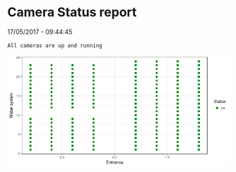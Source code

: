 Camera Status report
================
17/05/2017 - 09:44:45

    All cameras are up and running

![](camreport_files/figure-markdown_github/unnamed-chunk-2-1.png)
